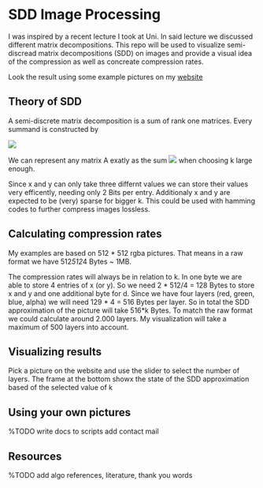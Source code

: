 # SDD Image Processing

I was inspired by a recent lecture I took at Uni. In said lecture we discussed different matrix decompositions. This repo will be used to visualize semi-discread matrix decompositions (SDD) on images and provide a visual idea of the compression as well as concreate compression rates.

Look the result using some example pictures on my [website](https://jakob.)

## Theory of SDD

A semi-discrete matrix decomposition is a sum of rank one matrices. Every summand is constructed by

<img src="https://latex.codecogs.com/gif.latex?A_i = d_i \cdot x_i \cdot y_i^T; d_i > 0; x_i,y_i \in \{-1, 0, 1\}^n" />

We can represent any matrix A exatly as the sum
<img src="https://latex.codecogs.com/gif.latex?A = A_1 + A_2 + \dots + A_k" /> 
when choosing k large enough.

Since x and y can only take three differnt values we can store their values very efficently, needing only 2 Bits per entry. Additionaly x and y are expected to be (very) sparse for bigger k. This could be used with hamming codes to further compress images lossless.

## Calculating compression rates

My examples are based on 512 * 512 rgba pictures. That means in a raw format we have 512*512*4 Bytes ~ 1MB.

The compression rates will always be in relation to k. In one byte we are able to store 4 entries of x (or y). So we need 2 * 512/4 = 128 Bytes to store x and y and one additional byte for d. Since we have four layers (red, green, blue, alpha) we will need 129 * 4 = 516 Bytes per layer. So in total the SDD approximation of the picture will take 516*k Bytes. To match the raw format we could calculate around 2.000 layers. My visualization will take a maximum of 500 layers into account.

## Visualizing results

Pick a picture on the website and use the slider to select the number of layers. The frame at the bottom showx the state of the SDD approximation based of the selected value of k

## Using your own pictures

%TODO write docs to scripts add contact mail

## Resources

%TODO add algo references, literature, thank you words
